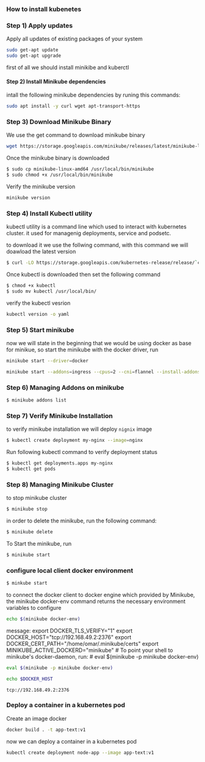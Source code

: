 ### How to install kubenetes


### Step 1) Apply updates
Apply all updates of existing packages of your system
```bash
sudo get-apt update
sudo get-apt upgrade
```


first of all we should install minikibe and kuberctl

#### Step 2) Install Minikube dependencies

intall the following minikube dependencies by runing this commands:

```bash
sudo apt install -y curl wget apt-transport-https

```
### Step 3) Download Minikube Binary
We use the get command to download minikube binary
```bash
wget https://storage.googleapis.com/minikube/releases/latest/minikube-linux-amd64

```
Once the minikube binary is downloaded
```bash
$ sudo cp minikube-linux-amd64 /usr/local/bin/minikube
$ sudo chmod +x /usr/local/bin/minikube
```
Verify the minikube version
```bash
minikube version

```

### Step 4) Install Kubectl utility

kubectl utility is a command line which used to interact with kubernetes cluster. it used for managenig deployments, service and podsetc.

to download it we use the follwing command, with this command we will doawload the latest version
```bash
$ curl -LO https://storage.googleapis.com/kubernetes-release/release/`curl -s https://storage.googleapis.com/kubernetes-release/release/stable.txt`/bin/linux/amd64/kubectl

```
Once kubectl is downloaded then set the following command 

```bash
$ chmod +x kubectl
$ sudo mv kubectl /usr/local/bin/
```
verify the kubectl vesrion
```bash
kubectl version -o yaml
```
### Step 5) Start minikube
now we will state in the beginning that we would be using docker as base for minikue, so start the minikube with the docker driver, run
```bash
minikube start --driver=docker

```

```bash
minikube start --addons=ingress --cpus=2 --cni=flannel --install-addons=true --kubernetes-version=stable --memory=6g

```

### Step 6) Managing Addons on minikube

```bash
$ minikube addons list

```
### Step 7) Verify Minikube Installation
to verify minikube installation we will deploy `nignix` image

```bash
$ kubectl create deployment my-nginx --image=nginx
```
Run following kubectl command to verify deployment status

```bash
$ kubectl get deployments.apps my-nginx
$ kubectl get pods
```
### Step 8) Managing Minikube Cluster
to stop minikube cluster
```bash
$ minikube stop
```
in order to  delete the minikube, run the following command:
```bash
$ minikube delete
```
To Start the minikube, run
```bash
$ minikube start
```

### configure local client docker environment
```bash
$ minkube start
```
to connect the docker client to docker engine which provided by Minikube,
the minikube docker-env command returns the necessary environment variables to configure
```bash
echo $(minikube docker-env)
```
message:
export DOCKER_TLS_VERIFY="1" export DOCKER_HOST="tcp://192.168.49.2:2376" export DOCKER_CERT_PATH="/home/omar/.minikube/certs" export MINIKUBE_ACTIVE_DOCKERD="minikube" # To point your shell to minikube's docker-daemon, run: # eval $(minikube -p minikube docker-env)
```bash
eval $(minikube -p minikube docker-env)
```
```bash
echo $DOCKER_HOST
```
`tcp://192.168.49.2:2376`

### Deploy a container in a kubernetes pod

Create an image docker 
```bash
docker build . -t app-text:v1
```
now we can deploy a container  in a  kubernetes pod
```bash
kubectl create deployment node-app --image app-text:v1
```








